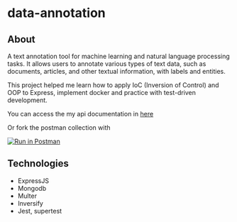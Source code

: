 # data-annotation

## About

A text annotation tool for machine learning and natural language processing tasks. It allows users to annotate various types of text data, such as documents, articles, and other textual information, with labels and entities.

This project helped me learn how to apply IoC (Inversion of Control) and OOP to Express, implement docker and practice with test-driven development.

You can access the my api documentation in [here](https://documenter.getpostman.com/view/24479002/2s9YRGwTsR)

Or fork the postman collection with

[![Run in Postman](https://run.pstmn.io/button.svg)](https://app.getpostman.com/run-collection/24479002-4c62ed52-d235-4d10-bac3-a57fc2622d50?action=collection%2Ffork&source=rip_markdown&collection-url=entityId%3D24479002-4c62ed52-d235-4d10-bac3-a57fc2622d50%26entityType%3Dcollection%26workspaceId%3D0b819cc4-d8fd-4e66-87e0-42eb692c58f2)

## Technologies

- ExpressJS
- Mongodb
- Multer
- Inversify
- Jest, supertest
